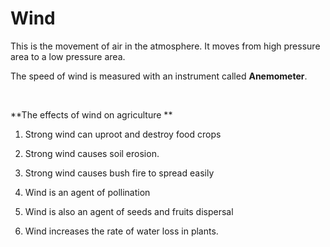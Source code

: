 # Wind

This is the movement of air in the atmosphere.  It moves from high pressure area to a low pressure area.

The speed of wind is measured with an instrument called **Anemometer**.

<br>

**The effects of wind on agriculture **

1.	 Strong wind can uproot and destroy food crops

2.	Strong wind causes soil erosion.

3.	Strong wind causes bush fire to spread easily

4.	Wind is an agent of pollination
5.	Wind is also an agent of seeds and fruits dispersal

6.	Wind increases the rate of water loss in plants.
